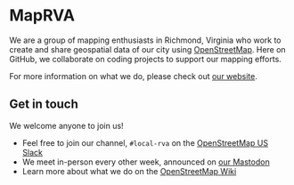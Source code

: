 # MapRVA

We are a group of mapping enthusiasts in Richmond, Virginia who work to create and share geospatial data of our city using [OpenStreetMap](https://www.openstreetmap.org).
Here on GitHub, we collaborate on coding projects to support our mapping efforts.

For more information on what we do, please check out [our website](https://maprva.org).

## Get in touch

We welcome anyone to join us!
- Feel free to join our channel, `#local-rva` on the [OpenStreetMap US Slack](https://openstreetmap.us/get-involved/slack/)
- We meet in-person every other week, announced on [our Mastodon](https://en.osm.town/@maprva)
- Learn more about what we do on the [OpenStreetMap Wiki](https://wiki.openstreetmap.org/wiki/Richmond,_Virginia)

